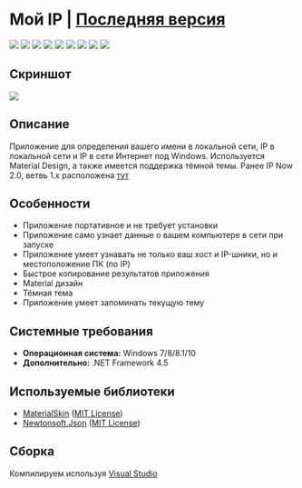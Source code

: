 # Мой IP | [Последняя версия](https://github.com/Zalexanninev15/MyIP/releases/latest)

[![](https://img.shields.io/badge/OS-Windows-informational?logo=windows)](https://github.com/Zalexanninev15/MyIP)
[![](https://img.shields.io/github/v/release/Zalexanninev15/MyIP)](https://github.com/Zalexanninev15/MyIP/releases/latest)
[![](https://img.shields.io/github/downloads/Zalexanninev15/MyIP/total.svg)](https://github.com/Zalexanninev15/MyIP/releases)
[![](https://img.shields.io/github/last-commit/Zalexanninev15/MyIP)](https://github.com/Zalexanninev15/MyIP/commits/master)
[![](https://img.shields.io/github/stars/Zalexanninev15/MyIP.svg)](https://github.com/Zalexanninev15/MyIP/stargazers)
[![](https://img.shields.io/badge/license-MIT-blue.svg)](LICENSE)
[![](https://img.shields.io/badge/donate_and_read_news-Boosty-F0672B.svg)](https://boosty.to/maxik-zalexanninev15)
[![](https://img.shields.io/badge/donate-QIWI-FF8C00.svg)](https://qiwi.com/n/ZALEXANNINEV15)
[![](https://img.shields.io/badge/donate-YooMoney-8B3FFD.svg)](https://yoomoney.ru/to/410015106319420)

## Скриншот

![](https://github.com/Zalexanninev15/MyIP/blob/master/Screenshot.png?raw=true)

## Описание

Приложение для определения вашего имени в локальной сети, IP в локальной сети и IP в сети Интернет под Windows. Используется Material Design, а также имеется поддержка тёмной темы. Ранее IP Now 2.0, ветвь 1.x расположена [тут](https://github.com/Zalexanninev15/IP-Now)

## Особенности

* Приложение портативное и не требует установки
* Приложение само узнает данные о вашем компьютере в сети при запуске
* Приложение умеет узнавать не только ваш хост и IP-шники, но и местоположение ПК (по IP)
* Быстрое копирование результатов приложения
* Material дизайн
* Тёмная тема
* Приложение умеет запоминать текущую тему

## Системные требования

* **Операционная система:** Windows 7/8/8.1/10
* **Дополнительно:** .NET Framework 4.5

## Используемые библиотеки 

* [MaterialSkin](https://github.com/IgnaceMaes/MaterialSkin) ([MIT License](https://github.com/IgnaceMaes/MaterialSkin/blob/master/LICENSE))
* [Newtonsoft.Json](https://github.com/JamesNK/Newtonsoft.Json) ([MIT License](https://github.com/JamesNK/Newtonsoft.Json/blob/master/LICENSE.md))

## Сборка
 
Компилируем используя [Visual Studio](https://visualstudio.microsoft.com/vs)
